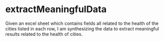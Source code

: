 # extractMeaningfulData
Given an excel sheet which contains fields all related to the health of the cities listed in each row, I am synthesizing the data to extract meaningful results related to the health of cities. 
